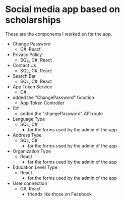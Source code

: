 # Social media app based on scholarships
These are the components I worked on for the app. <br>

* Change Password
    * C#, React
* Privacy Policy
    * SQL, C#, React
* Contact Us
    * SQL, C#, React
* Search Bar
    * SQL, C#, React
* App Token Service
    * C#
* added the "ChangePassword" function
    * App Token Controller
* C#
    * added the "changePassword" API route
* Language Type
    * SQL, C#
         * for the forms used by the admin of the app
* Address Type
    * SQL, C#
         * for the forms used by the admin of the app
* Organization Type
    * React
         * for the forms used by the admin of the app
* Education Level Type
    * React
         * for the forms used by the admin of the app
* User connection
    * C#, React
         * friends like those on Facebook
